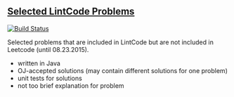 ## [Selected LintCode Problems](http://www.lintcode.com/en/problem/)

[![Build Status](https://travis-ci.org/interviewcoder/lintcode.svg?branch=master)](https://travis-ci.org/interviewcoder/lintcode)

Selected problems that are included in LintCode but are not included in Leetcode (until 08.23.2015).

- written in Java
- OJ-accepted solutions (may contain different solutions for one problem)
- unit tests for solutions
- not too brief explanation for problem
